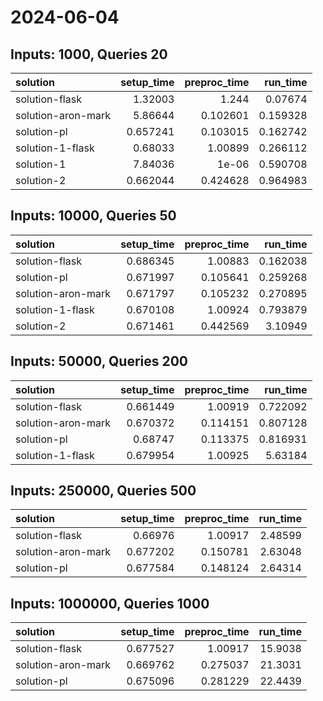 # 2024-06-04

## Inputs: 1000, Queries 20

| solution           |   setup_time |   preproc_time |   run_time |
|:-------------------|-------------:|---------------:|-----------:|
| solution-flask     |     1.32003  |       1.244    |   0.07674  |
| solution-aron-mark |     5.86644  |       0.102601 |   0.159328 |
| solution-pl        |     0.657241 |       0.103015 |   0.162742 |
| solution-1-flask   |     0.68033  |       1.00899  |   0.266112 |
| solution-1         |     7.84036  |       1e-06    |   0.590708 |
| solution-2         |     0.662044 |       0.424628 |   0.964983 |

## Inputs: 10000, Queries 50

| solution           |   setup_time |   preproc_time |   run_time |
|:-------------------|-------------:|---------------:|-----------:|
| solution-flask     |     0.686345 |       1.00883  |   0.162038 |
| solution-pl        |     0.671997 |       0.105641 |   0.259268 |
| solution-aron-mark |     0.671797 |       0.105232 |   0.270895 |
| solution-1-flask   |     0.670108 |       1.00924  |   0.793879 |
| solution-2         |     0.671461 |       0.442569 |   3.10949  |

## Inputs: 50000, Queries 200

| solution           |   setup_time |   preproc_time |   run_time |
|:-------------------|-------------:|---------------:|-----------:|
| solution-flask     |     0.661449 |       1.00919  |   0.722092 |
| solution-aron-mark |     0.670372 |       0.114151 |   0.807128 |
| solution-pl        |     0.68747  |       0.113375 |   0.816931 |
| solution-1-flask   |     0.679954 |       1.00925  |   5.63184  |

## Inputs: 250000, Queries 500

| solution           |   setup_time |   preproc_time |   run_time |
|:-------------------|-------------:|---------------:|-----------:|
| solution-flask     |     0.66976  |       1.00917  |    2.48599 |
| solution-aron-mark |     0.677202 |       0.150781 |    2.63048 |
| solution-pl        |     0.677584 |       0.148124 |    2.64314 |

## Inputs: 1000000, Queries 1000

| solution           |   setup_time |   preproc_time |   run_time |
|:-------------------|-------------:|---------------:|-----------:|
| solution-flask     |     0.677527 |       1.00917  |    15.9038 |
| solution-aron-mark |     0.669762 |       0.275037 |    21.3031 |
| solution-pl        |     0.675096 |       0.281229 |    22.4439 |